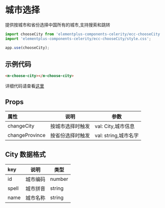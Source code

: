 # 城市选择

提供按城市和省份选择中国所有的城市,支持搜索和跳转

```js
import chooseCity from 'elementplus-components-celerity/ecc-chooseCity';
import 'elementplus-components-celerity/ecc-chooseCity/style.css';

app.use(chooseCity);
```

## 示例代码

```html
<m-choose-city></m-choose-city>
```

详细代码请查看[这里]()

## Props

| 属性           | 说明             | 参数                 |
| :------------- | ---------------- | -------------------- |
| changeCity     | 按城市选择时触发 | val: City,城市信息   |
| changeProvince | 按省份选择时触发 | val: string,城市名字 |

## City 数据格式

| key   | 说明     | 类型   |
| :---- | -------- | ------ |
| id    | 城市编码 | number |
| spell | 城市拼音 | string |
| name  | 城市名称 | string |

